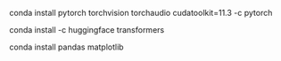 conda install pytorch torchvision torchaudio cudatoolkit=11.3 -c pytorch

conda install -c huggingface transformers   

conda install pandas matplotlib
